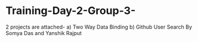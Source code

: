 # Training-Day-2-Group-3-
2 projects are attached-
 a) Two Way Data Binding
 b) Github User Search
By Somya Das and Yanshik Rajput
